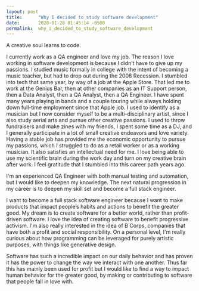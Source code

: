 ```yaml
---
layout: post
title:      "Why I decided to study software development"
date:       2020-01-28 01:45:14 -0500
permalink:  why_i_decided_to_study_software_development
---
```


A creative soul learns to code.

I currently work as a QA engineer and love my job.
The reason I love working in software development is because I didn’t have to give up my passions. I studied music formally in college with the intent of becoming a music teacher, but had to drop out during the 2008 Recession.  I stumbled into tech that same year, by way of a job at the Apple Store.  That led me to work at the Genius Bar, then at other companies as an IT Support person, then a Data Analyst, then a QA Analyst, then a QA Engineer.  I have spent many years playing in bands and a couple touring while always holding down full-time employment since that Apple job.  I used to identify as a musician but I now consider myself to be a multi-disciplinary artist, since I also study aerial arts and pursue other creative passions.  I used to throw fundraisers and make zines with my friends, I spent some time as a DJ, and I generally participate in a lot of small creative endeavors and love variety. Having a stable job has provided me the economic opportunity to pursue my passions, which I struggled to do as a retail worker or as a working musician.  It also satisfies an intellectual need for me.  I love being able to use my scientific brain during the work day and turn on my creative brain after work.  I feel gratitude that I stumbled into this career path years ago.

I'm an experienced QA Engineer with both manual testing and automation, but I would like to deepen my knowledge.  The next natural progression in my career is to deepen my skill set and become a full stack engineer.

I want to become a full stack software engineer because I want to make products that impact people’s habits and actions to benefit the greater good. My dream is to create software for a better world, rather than profit-driven software. I love the idea of creating software to benefit progressive activism. I'm also really interested in the idea of B Corps, companies that have both a profit and social responsibility.  On a personal level, I'm really curious about how programming can be leveraged for purely artistic purposes, with things like generative design.

Software has such a incredible impact on our daily behavior and has proven it has the power to change the way we interact with one another. Thus far this has mainly been used for profit but I would like to find a way to impact human behavior for the greater good, by making or contributing to software that people fall in love with.
